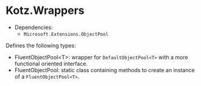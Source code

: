 # Kotz.Wrappers

- Dependencies:
    - `Microsoft.Extensions.ObjectPool`

Defines the following types:

- FluentObjectPool\<T\>: wrapper for `DefaultObjectPool<T>` with a more functional oriented interface.
- FluentObjectPool: static class containing methods to create an instance of a `FluentObjectPool<T>`.